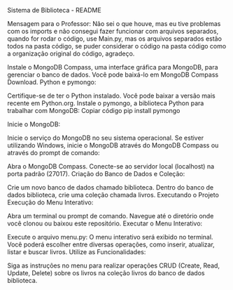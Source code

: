 Sistema de Biblioteca - README

Mensagem para o Professor: Não sei o que houve, mas eu tive problemas com os imports e não consegui fazer funcionar com arquivos separados, quando for rodar o código, use Main.py, mas os arquivos separados estão todos na pasta código, se puder considerar o código na pasta código como a organização original do código, agradeço.

Instale o MongoDB Compass, uma interface gráfica para MongoDB, para gerenciar o banco de dados. Você pode baixá-lo em MongoDB Compass Download.
Python e pymongo:

Certifique-se de ter o Python instalado. Você pode baixar a versão mais recente em Python.org.
Instale o pymongo, a biblioteca Python para trabalhar com MongoDB:
Copiar código
pip install pymongo

Inicie o MongoDB:

Inicie o serviço do MongoDB no seu sistema operacional. Se estiver utilizando Windows, inicie o MongoDB através do MongoDB Compass ou através do prompt de comando:

Abra o MongoDB Compass.
Conecte-se ao servidor local (localhost) na porta padrão (27017).
Criação do Banco de Dados e Coleção:

Crie um novo banco de dados chamado biblioteca.
Dentro do banco de dados biblioteca, crie uma coleção chamada livros.
Executando o Projeto
Execução do Menu Interativo:

Abra um terminal ou prompt de comando.
Navegue até o diretório onde você clonou ou baixou este repositório.
Executar o Menu Interativo:

Execute o arquivo menu.py:
O menu interativo será exibido no terminal. Você poderá escolher entre diversas operações, como inserir, atualizar, listar e buscar livros.
Utilize as Funcionalidades:

Siga as instruções no menu para realizar operações CRUD (Create, Read, Update, Delete) sobre os livros na coleção livros do banco de dados biblioteca.
